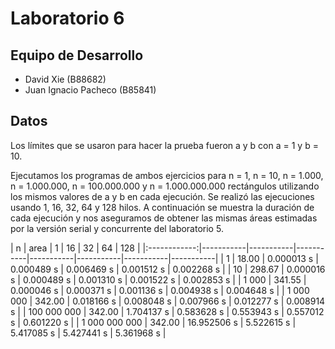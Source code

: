 # Laboratorio 6
## Equipo de Desarrollo
- David Xie (B88682)
- Juan Ignacio Pacheco (B85841)

## Datos
Los límites que se usaron para hacer la prueba fueron a y b con a = 1 y b = 10.

Ejecutamos los programas de ambos ejercicios para n = 1, n = 10, n = 1.000, n = 1.000.000, n = 100.000.000 y n = 1.000.000.000 rectángulos utilizando los mismos valores de a y b en cada ejecución. Se realizó las ejecuciones usando 1, 16, 32, 64 y 128 hilos. A continuación se muestra la duración de cada ejecución y nos aseguramos de obtener las mismas áreas estimadas por la versión serial y concurrente del laboratorio 5. 

| n | area | 1 | 16 | 32 | 64 | 128 |
|:------------:|-----------|-----------|-----------|-----------|-----------|-----------|-----------|
| 1 | 18.00 | 0.000013 s | 0.000489 s | 0.006469 s | 0.001512 s | 0.002268 s |
| 10 | 298.67 | 0.000016 s | 0.000489 s | 0.001310 s | 0.001522 s | 0.002853 s |
| 1 000 | 341.55 | 0.000046 s | 0.000371 s | 0.001136 s | 0.004938 s | 0.004648 s |
| 1 000 000 | 342.00 | 0.018166 s | 0.008048 s | 0.007966 s | 0.012277 s | 0.008914 s |
| 100 000 000 | 342.00 | 1.704137 s | 0.583628 s | 0.553943 s | 0.557012 s | 0.601220 s |
| 1 000 000 000 | 342.00 | 16.952506 s | 5.522615 s | 5.417085 s | 5.427441 s | 5.361968 s |





